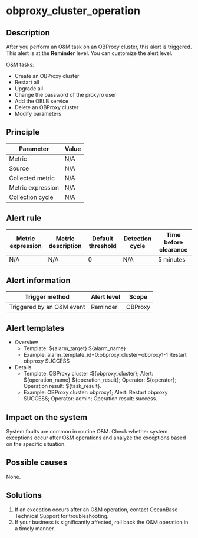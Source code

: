 # obproxy_cluster_operation

## Description

After you perform an O&M task on an OBProxy cluster, this alert is triggered. This alert is at the **Reminder** level. You can customize the alert level.

O&M tasks:

* Create an OBProxy cluster
* Restart all
* Upgrade all
* Change the password of the proxyro user
* Add the OBLB service
* Delete an OBProxy cluster
* Modify parameters

## Principle

| Parameter | Value |
| ---------- | --- |
| Metric | N/A |
| Source | N/A |
| Collected metric | N/A |
| Metric expression | N/A |
| Collection cycle | N/A |

## Alert rule

| Metric expression | Metric description | Default threshold | Detection cycle | Time before clearance |
| ---------- | ------------ | -------- | -------- | -------- |
| N/A | N/A | 0 | N/A | 5 minutes |

## Alert information

| Trigger method | Alert level | Scope |
| ------------ | -------- | ------- |
| Triggered by an O&M event | Reminder | OBProxy |

## Alert templates

* Overview
  * Template: \${alarm_target} \${alarm_name}
  * Example: alarm_template_id=0:obproxy_cluster=obproxy1-1 Restart obproxy SUCCESS
* Details
  * Template: OBProxy cluster :\${obproxy_cluster}; Alert: \${operation_name} \${operation_result}; Operator: \${operator}; Operation result: \${task_result}.
  * Example: OBProxy cluster: obproxy1; Alert: Restart obproxy SUCCESS; Operator: admin; Operation result: success.

## Impact on the system

System faults are common in routine O&M. Check whether system exceptions occur after O&M operations and analyze the exceptions based on the specific situation.

## Possible causes

None.

## Solutions

1. If an exception occurs after an O&M operation, contact OceanBase Technical Support for troubleshooting.
2. If your business is significantly affected, roll back the O&M operation in a timely manner.
